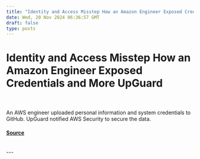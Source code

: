 ```yaml
---
title: "Identity and Access Misstep How an Amazon Engineer Exposed Credentials and More UpGuard"
date: Wed, 20 Nov 2024 06:36:57 GMT
draft: false
type: posts
---
```

# Identity and Access Misstep How an Amazon Engineer Exposed Credentials and More UpGuard

<br/>

<br/>
An AWS engineer uploaded personal information and system credentials to GitHub. UpGuard notified AWS Security to secure the data.

#### [Source](https://www.upguard.com/breaches/identity-and-access-misstep-how-an-amazon-engineer-exposed-credentials-and-more)

<br/>
---
